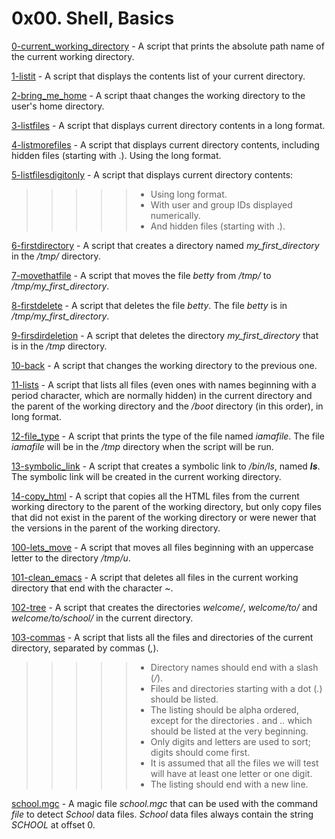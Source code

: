 # 0x00. Shell, Basics

[0-current_working_directory](/0x00-shell_basics/0-current_working_directory) - A script that prints the absolute path name of the current working directory.

[1-listit](/0x00-shell_basics/1-listit) - A script that displays the contents list of your current directory.

[2-bring_me_home](/0x00-shell_basics/2-bring_me_home) - A script thaat changes the working directory to the user's home directory.

[3-listfiles](/0x00-shell_basics/3-listfiles) - A script that displays current directory contents in a long format.

[4-listmorefiles](/0x00-shell_basics/4-listmorefiles) - A script that displays current directory contents, including hidden files (starting with .). Using the long format.

[5-listfilesdigitonly](/0x00-shell_basics/5-listfilesdigitonly) - A script that displays current directory contents:
> > > > > * Using long format.
> > > > > * With user and group IDs displayed numerically.
> > > > > * And hidden files (starting with .).

[6-firstdirectory](/0x00-shell_basics/6-firstdirectory) - A script that creates a directory named *my_first_directory* in the */tmp/* directory.

[7-movethatfile](/0x00-shell_basics/7-movethatfile) - A script that moves the file *betty* from */tmp/* to */tmp/my_first_directory*.

[8-firstdelete](/0x00-shell_basics/8-firstdelete) - A script that deletes the file *betty*. The file *betty* is in */tmp/my_first_directory*.

[9-firsdirdeletion](/0x00-shell_basics/9-firstdirdeletion) - A script that deletes the directory *my_first_directory* that is in the */tmp* directory.

[10-back](/0x00-shell_basics/10-back) - A script that changes the working directory to the previous one.

[11-lists](/0x00-shell_basics/11-lists) - A script that lists all files (even ones with names beginning with a period character, which are normally hidden) in the current directory and the parent of the working directory and the */boot* directory (in this order), in long format.

[12-file_type](/0x00-shell_basics/12-file_type) - A script that prints the type of the file named *iamafile*. The file *iamafile* will be in the */tmp* directory when the script will be run.

[13-symbolic_link](/0x00-shell_basics/13-symbolic_link) - A script that creates a symbolic link to */bin/ls*, named *__ls__*. The symbolic link will be created in the current working directory.

[14-copy_html](/0x00-shell_basics/14-copy_html) - A script that copies all the HTML files from the current working directory to the parent of the working directory, but only copy files that did not exist in the parent of the working directory or were newer that the versions in the parent of the working directory.

[100-lets_move](/0x00-shell_basics/100-lets_move) - A script that moves all files beginning with an uppercase letter to the directory */tmp/u*.

[101-clean_emacs](/0x00-shell_basics/101-clean_emacs) - A script that deletes all files in the current working directory that end with the character *~*.

[102-tree](/0x00-shell_basics/102-tree) - A script that creates the directories *welcome/*, *welcome/to/* and *welcome/to/school/* in the current directory.

[103-commas](/0x00-shell_basics/103-commas) - A script that lists all the files and directories of the current directory, separated by commas (*,*).
> > > > > * Directory names should end with a slash (*/*).
> > > > > * Files and directories starting with a dot (*.*) should be listed.
> > > > > * The listing should be alpha ordered, except for the directories *.* and *..* which should be listed at the very beginning.
> > > > > * Only digits and letters are used to sort; digits should come first.
> > > > > * It is assumed that all the files we will test will have at least one letter or one digit.
> > > > > * The listing should end with a new line.

[school.mgc](/0x00-shell_basics/school.mgc) - A magic file *school.mgc* that can be used with the command *file* to detect *School* data files. *School* data files always contain the string *SCHOOL* at offset 0.

